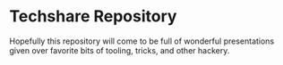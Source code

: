 # Techshare Repository

Hopefully this repository will come to be full of wonderful presentations given
over favorite bits of tooling, tricks, and other hackery.
